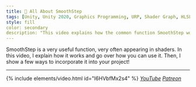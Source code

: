 ```yaml
---
title: 🧈 All About SmoothStep
tags: [Unity, Unity 2020, Graphics Programming, URP, Shader Graph, HLSL, C#, Shader, Introduction, Math, Video]
style: fill
color: secondary 
description: "This video explains how the common function SmoothStep works and shows how to use it."
---
```


SmoothStep is a very useful function, very often appearing in shaders. In this video, I explain how it works and go over how you can use it. Then, I show a few ways to incorporate it into your project!

***

{% include elements/video.html id="I6HVbfMx2s4" %}
*[YouTube](https://youtu.be/I6HVbfMx2s4) [Patreon](https://www.patreon.com/posts/files-all-about-49632815)* 